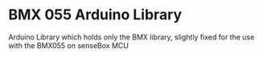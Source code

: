 # BMX 055 Arduino Library
Arduino Library which holds only the BMX library, slightly fixed for the use with the BMX055 on senseBox MCU


